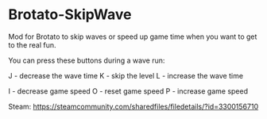 # Brotato-SkipWave

Mod for Brotato to skip waves or speed up game time when you want to get to the real fun.

You can press these buttons during a wave run:

J - decrease the wave time
K - skip the level
L - increase the wave time

I - decrease game speed
O - reset game speed
P - increase game speed

Steam: https://steamcommunity.com/sharedfiles/filedetails/?id=3300156710

